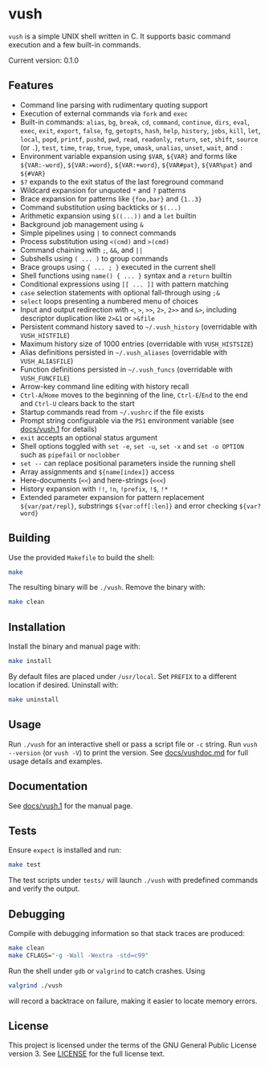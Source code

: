 # vush

`vush` is a simple UNIX shell written in C. It supports basic command execution
and a few built-in commands.

Current version: 0.1.0

## Features

- Command line parsing with rudimentary quoting support
- Execution of external commands via `fork` and `exec`
 - Built-in commands: `alias`, `bg`, `break`, `cd`, `command`, `continue`,
  `dirs`, `eval`, `exec`, `exit`, `export`, `false`, `fg`, `getopts`, `hash`,
  `help`, `history`, `jobs`, `kill`, `let`, `local`, `popd`, `printf`, `pushd`,
  `pwd`, `read`, `readonly`, `return`, `set`, `shift`, `source` (or `.`), `test`,
  `time`, `trap`, `true`, `type`, `umask`, `unalias`, `unset`, `wait`, and `:`
- Environment variable expansion using `$VAR`, `${VAR}` and forms like
  `${VAR:-word}`, `${VAR:=word}`, `${VAR:+word}`, `${VAR#pat}`, `${VAR%pat}` and
  `${#VAR}`
- `$?` expands to the exit status of the last foreground command
- Wildcard expansion for unquoted `*` and `?` patterns
- Brace expansion for patterns like `{foo,bar}` and `{1..3}`
- Command substitution using backticks or `$(...)`
- Arithmetic expansion using `$((...))` and a `let` builtin
- Background job management using `&`
- Simple pipelines using `|` to connect commands
- Process substitution using `<(cmd)` and `>(cmd)`
- Command chaining with `;`, `&&`, and `||`
- Subshells using `( ... )` to group commands
- Brace groups using `{ ... ; }` executed in the current shell
- Shell functions using `name() { ... }` syntax and a `return` builtin
- Conditional expressions using `[[ ... ]]` with pattern matching
- `case` selection statements with optional fall-through using `;&`
- `select` loops presenting a numbered menu of choices
- Input and output redirection with `<`, `>`, `>>`, `2>`, `2>>` and `&>`,
  including descriptor duplication like `2>&1` or `>&file`
- Persistent command history saved to `~/.vush_history` (overridable with `VUSH_HISTFILE`)
- Maximum history size of 1000 entries (overridable with `VUSH_HISTSIZE`)
- Alias definitions persisted in `~/.vush_aliases` (overridable with `VUSH_ALIASFILE`)
- Function definitions persisted in `~/.vush_funcs` (overridable with `VUSH_FUNCFILE`)
- Arrow-key command line editing with history recall
- `Ctrl-A`/`Home` moves to the beginning of the line, `Ctrl-E`/`End` to the end
  and `Ctrl-U` clears back to the start
- Startup commands read from `~/.vushrc` if the file exists
- Prompt string configurable via the `PS1` environment variable (see [docs/vush.1](docs/vush.1) for details)
- `exit` accepts an optional status argument
- Shell options toggled with `set -e`, `set -u`, `set -x` and `set -o OPTION` such as `pipefail` or `noclobber`
- `set --` can replace positional parameters inside the running shell
- Array assignments and `${name[index]}` access
- Here-documents (`<<`) and here-strings (`<<<`)
- History expansion with `!!`, `!n`, `!prefix`, `!$`, `!*`
- Extended parameter expansion for pattern replacement `${var/pat/repl}`, substrings `${var:off[:len]}` and error checking `${var?word}`

## Building

Use the provided `Makefile` to build the shell:

```sh
make
```

The resulting binary will be `./vush`. Remove the binary with:

```sh
make clean
```

## Installation

Install the binary and manual page with:

```sh
make install
```

By default files are placed under `/usr/local`. Set `PREFIX` to a different
location if desired. Uninstall with:

```sh
make uninstall
```

## Usage

Run `./vush` for an interactive shell or pass a script file or `-c` string.
Run `vush --version` (or `vush -V`) to print the version.
See [docs/vushdoc.md](docs/vushdoc.md) for full usage details and examples.

## Documentation

See [docs/vush.1](docs/vush.1) for the manual page.

## Tests

Ensure `expect` is installed and run:

```sh
make test
```

The test scripts under `tests/` will launch `./vush` with predefined commands and verify the output.

## Debugging

Compile with debugging information so that stack traces are produced:

```sh
make clean
make CFLAGS="-g -Wall -Wextra -std=c99"
```

Run the shell under `gdb` or `valgrind` to catch crashes. Using

```sh
valgrind ./vush
```

will record a backtrace on failure, making it easier to locate memory errors.

## License

This project is licensed under the terms of the GNU General Public License
version 3. See [LICENSE](LICENSE) for the full license text.
